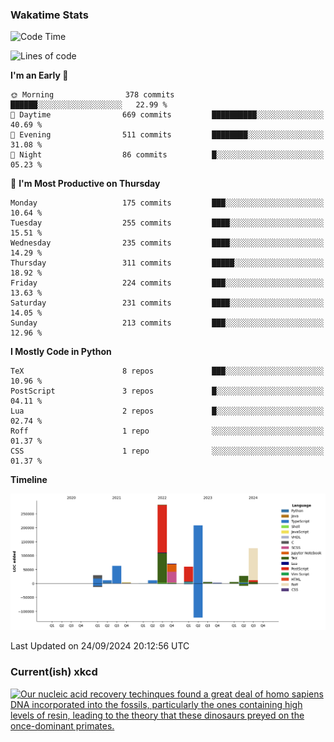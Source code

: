 ### Wakatime Stats
<!--START_SECTION:waka-->
![Code Time](http://img.shields.io/badge/Code%20Time-2%2C853%20hrs%2019%20mins-blue)

![Lines of code](https://img.shields.io/badge/From%20Hello%20World%20I%27ve%20Written-906.4%20thousand%20lines%20of%20code-blue)

**I'm an Early 🐤** 

```text
🌞 Morning                378 commits         ██████░░░░░░░░░░░░░░░░░░░   22.99 % 
🌆 Daytime                669 commits         ██████████░░░░░░░░░░░░░░░   40.69 % 
🌃 Evening                511 commits         ████████░░░░░░░░░░░░░░░░░   31.08 % 
🌙 Night                  86 commits          █░░░░░░░░░░░░░░░░░░░░░░░░   05.23 % 
```
📅 **I'm Most Productive on Thursday** 

```text
Monday                   175 commits         ███░░░░░░░░░░░░░░░░░░░░░░   10.64 % 
Tuesday                  255 commits         ████░░░░░░░░░░░░░░░░░░░░░   15.51 % 
Wednesday                235 commits         ████░░░░░░░░░░░░░░░░░░░░░   14.29 % 
Thursday                 311 commits         █████░░░░░░░░░░░░░░░░░░░░   18.92 % 
Friday                   224 commits         ███░░░░░░░░░░░░░░░░░░░░░░   13.63 % 
Saturday                 231 commits         ████░░░░░░░░░░░░░░░░░░░░░   14.05 % 
Sunday                   213 commits         ███░░░░░░░░░░░░░░░░░░░░░░   12.96 % 
```


**I Mostly Code in Python** 

```text
TeX                      8 repos             ███░░░░░░░░░░░░░░░░░░░░░░   10.96 % 
PostScript               3 repos             █░░░░░░░░░░░░░░░░░░░░░░░░   04.11 % 
Lua                      2 repos             █░░░░░░░░░░░░░░░░░░░░░░░░   02.74 % 
Roff                     1 repo              ░░░░░░░░░░░░░░░░░░░░░░░░░   01.37 % 
CSS                      1 repo              ░░░░░░░░░░░░░░░░░░░░░░░░░   01.37 % 
```



**Timeline**

![Lines of Code chart](https://raw.githubusercontent.com/joshuajeschek/joshuajeschek/main/assets/bar_graph.png)


 Last Updated on 24/09/2024 20:12:56 UTC
<!--END_SECTION:waka-->

### Current(ish) xkcd
<a id="xkcd-a" title="Our nucleic acid recovery techinques found a great deal of homo sapiens DNA incorporated into the fossils, particularly the ones containing high levels of resin, leading to the theory that these dinosaurs preyed on the once-dominant primates." href="https://www.xkcd.com" target="_blank">
        <img align="center" id="xkcd-img" src="https://imgs.xkcd.com/comics/late_cenozoic.png" alt="Our nucleic acid recovery techinques found a great deal of homo sapiens DNA incorporated into the fossils, particularly the ones containing high levels of resin, leading to the theory that these dinosaurs preyed on the once-dominant primates." height=300 />
</a>
